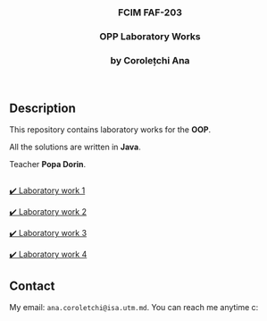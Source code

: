 <h3 align="center">FCIM FAF-203</h3>
  <div align="center">
    <h3>OPP Laboratory Works</h3>
    <h3>by Corolețchi Ana</h3>
  <br/>
  </div>

 
## Description

This repository contains laboratory works for the **OOP**.

All the solutions are written in **Java**.

Teacher **Popa Dorin**.

##
[:heavy_check_mark: Laboratory work 1](https://github.com/Gumball007/oop-labs/tree/main/src/Ana/lab1)

[:heavy_check_mark: Laboratory work 2](https://github.com/Gumball007/oop-labs/tree/main/src/Ana/lab2)

[:heavy_check_mark: Laboratory work 3](https://github.com/Gumball007/oop-labs/tree/main/src/Ana/lab3)

[:heavy_check_mark: Laboratory work 4](https://github.com/Gumball007/oop-labs/tree/main/src/Ana/lab4)
##


## Contact

My email: `ana.coroletchi@isa.utm.md`. You can reach me anytime c:
